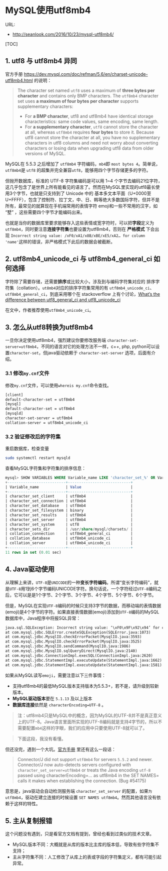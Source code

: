 # MySQL使用utf8mb4

URL:

- http://seanlook.com/2016/10/23/mysql-utf8mb4/

[TOC]

## 1. utf8 与 utf8mb4 异同

官方手册 https://dev.mysql.com/doc/refman/5.6/en/charset-unicode-utf8mb4.html 的说明：

> The character set named `utf8` uses a maximum of **three bytes per character** and contains only BMP characters. The `utf8mb4` character set uses **a maximum of four bytes per character** supports supplementary characters:  
> - For **a BMP character**, utf8 and utf8mb4 have identical storage characteristics: same code values, same encoding, same length.
> - For **a supplementary character**, `utf8` cannot store the character at all, whereas `utf8mb4` requires **four bytes** to store it. Because utf8 cannot store the character at all, you have no supplementary characters in utf8 columns and need not worry about converting characters or losing data when upgrading utf8 data from older versions of MySQL.


MySQL在 5.5.3 之后增加了 `utf8mb4` 字符编码，`mb4`即 `most bytes 4`。简单说，`utf8mb4`是 `utf8` 的超集并完全兼容`utf8`，能够用四个字节存储更多的字符。

但抛开数据库，标准的 UTF-8 字符集编码是可以用 1~4 个字节去编码21位字符，这几乎包含了是世界上所有能看见的语言了。然而在MySQL里实现的utf8最长使用3个字节，也就是只支持到了 Unicode 中的 基本多文本平面（U+0000至U+FFFF），包含了控制符、拉丁文，中、日、韩等绝大多数国际字符，但并不是所有，最常见的就算现在手机端常用的表情字符 emoji和一些不常用的汉字，如 “墅” ，这些需要四个字节才能编码出来。

也就是当你的数据库里要求能够存入这些表情或宽字符时，可以把**字段**定义为 `utf8mb4`，同时要注意**连接字符集**也要设置为utf8mb4，否则在 **严格模式** 下会出现 `Incorrect string value: /xF0/xA1/x8B/xBE/xE5/xA2… for column 'name'`这样的错误，非严格模式下此后的数据会被截断。

## 2. utf8mb4_unicode_ci 与 utf8mb4_general_ci 如何选择

字符除了需要存储，还需要**排序**或比较大小，涉及到与编码字符集对应的 排序字符集（collation）。`ut8mb4`对应的排序字符集常用的有 `utf8mb4_unicode_ci`、`utf8mb4_general_ci`，到底采用哪个在 stackoverflow 上有个讨论，[What’s the difference between utf8_general_ci and utf8_unicode_ci](http://stackoverflow.com/questions/766809/whats-the-difference-between-utf8-general-ci-and-utf8-unicode-ci)

在文中，作者推荐使用`utf8mb4_unicode_ci`。

## 3. 怎么从utf8转换为utf8mb4

一旦你决定使用utf8mb4，强烈建议你要修改服务端 `character-set-server=utf8mb4`，不同的语言对它的处理方法不一样，c++, php, python可以设置`character-set`，但java驱动依赖于 `character-set-server` 选项，后面有介绍。

### 3.1 修改`my.cnf`文件

修改`my.cnf`文件，可以使用`whereis my.cnf`命令查找。 

```txt
[client]
default-character-set = utf8mb4
[mysql]
default-character-set = utf8mb4
[mysqld]
character-set-server = utf8mb4
collation-server = utf8mb4_unicode_ci
```

### 3.2 验证修改后的字符集

重启数据库，检查变量

```bash
sudo systemctl restart mysqld
```

查看MySQL字符集和字符集的排序信息：

```sql
mysql> SHOW VARIABLES WHERE Variable_name LIKE 'character_set_%' OR Variable_name LIKE 'collation%';
+--------------------------+----------------------------+
| Variable_name            | Value                      |
+--------------------------+----------------------------+
| character_set_client     | utf8mb4                    |
| character_set_connection | utf8mb4                    |
| character_set_database   | utf8mb4                    |
| character_set_filesystem | binary                     |
| character_set_results    | utf8mb4                    |
| character_set_server     | utf8mb4                    |
| character_set_system     | utf8                       |
| character_sets_dir       | /usr/share/mysql/charsets/ |
| collation_connection     | utf8mb4_general_ci         |
| collation_database       | utf8mb4_unicode_ci         |
| collation_server         | utf8mb4_unicode_ci         |
+--------------------------+----------------------------+
11 rows in set (0.01 sec)

```


## 4. Java驱动使用

从理解上来讲，`UTF-8`是`UNICODE`的一种**变长字符编码**。所谓“变长字符编码”，就是`UTF-8`用1到6个字节编码UNICODE字符。换句话说，一个字符经过`UTF-8`编码之后，它可以是是1个字节、2个字节、3个字节、4个字节、5个字节、6个字节。

但是，MySQL在实现`UTF-8`编码的时候只支持3字节的数据，而移动端的表情数据(emoji)是4个字节的字符。如果直接表情数据(emoji)添加到`UTF-8`编码的MySQL数据库中，Java程序中将报SQL异常：

```txt
java.sql.SQLException: Incorrect string value: ‘\xF0\x9F\x92\x94’ for column ‘name’ at row 1 
at com.mysql.jdbc.SQLError.createSQLException(SQLError.java:1073) 
at com.mysql.jdbc.MysqlIO.checkErrorPacket(MysqlIO.java:3593) 
at com.mysql.jdbc.MysqlIO.checkErrorPacket(MysqlIO.java:3525) 
at com.mysql.jdbc.MysqlIO.sendCommand(MysqlIO.java:1986) 
at com.mysql.jdbc.MysqlIO.sqlQueryDirect(MysqlIO.java:2140) 
at com.mysql.jdbc.ConnectionImpl.execSQL(ConnectionImpl.java:2620) 
at com.mysql.jdbc.StatementImpl.executeUpdate(StatementImpl.java:1662) 
at com.mysql.jdbc.StatementImpl.executeUpdate(StatementImpl.java:1581)
```

如果从MySQL读写`emoji`，需要注意以下三件事情：

- 支持utf8mb4的最低MySQL版本支持版本为5.5.3+，若不是，请升级到较新版本。
- **MySQL驱动版本**要在 `5.1.13` 及以上版本
- **数据库连接**依然是 `characterEncoding=UTF-8` 。

> 注：utf8mb4只是MySQL中的概念，因为MySQL的UTF-8并不是真正意义上的UTF-8。Java语言里面所实现的UTF-8编码就是支持4字节的，所以不需要配置`mb4`这样的字眼，我们的应用中只要使用UTF-8就可以了。

> 下面这段，我没有看懂。

但还没完，遇到一个大坑。[官方手册](http://dev.mysql.com/doc/relnotes/connector-j/5.1/en/news-5-1-13.html) 里还有这么一段话：

> Connector/J did not support `utf8mb4` for servers `5.5.2` and newer.
> Connector/J now auto-detects servers configured with `character_set_server=utf8mb4` or treats the Java encoding `utf-8` passed
>  using characterEncoding=... as utf8mb4 in the SET NAMES= calls it makes when establishing the connection. (Bug #54175)

意思是，java驱动会自动检测服务端 `character_set_server` 的配置，如果`为utf8mb4`，驱动在建立连接的时候设置 `SET NAMES utf8mb4`。然而其他语言没有依赖于这样的特性。

## 5. 主从复制报错

这个问题没有遇到，只是看官方文档有提到，曾经也看到过类似的技术文章。

- MySQL版本不同：大概就是从库的版本比主库的版本低，导致有些字符集不支持；
- 主从字符集不同：人工修改了从库上的表或字段的字符集定义，都有可能引起异常。






